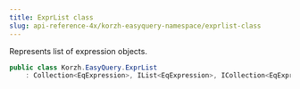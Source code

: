```yaml
---
title: ExprList class
slug: api-reference-4x/korzh-easyquery-namespace/exprlist-class
---
```



Represents list of expression objects.
```csharp
public class Korzh.EasyQuery.ExprList
    : Collection<EqExpression>, IList<EqExpression>, ICollection<EqExpression>, IEnumerable<EqExpression>, IEnumerable, IList, ICollection, IReadOnlyList<EqExpression>, IReadOnlyCollection<EqExpression>

```
